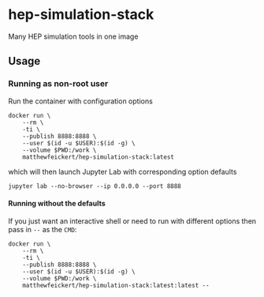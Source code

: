 # hep-simulation-stack
Many HEP simulation tools in one image

## Usage

### Running as non-root user

Run the container with configuration options

```
docker run \
    --rm \
    -ti \
    --publish 8888:8888 \
    --user $(id -u $USER):$(id -g) \
    --volume $PWD:/work \
    matthewfeickert/hep-simulation-stack:latest
```

which will then launch Jupyter Lab with corresponding option defaults

```
jupyter lab --no-browser --ip 0.0.0.0 --port 8888
```

#### Running without the defaults

If you just want an interactive shell or need to run with different options then pass in `--` as the `CMD`:

```
docker run \
    --rm \
    -ti \
    --publish 8888:8888 \
    --user $(id -u $USER):$(id -g) \
    --volume $PWD:/work \
    matthewfeickert/hep-simulation-stack:latest:latest --
```
